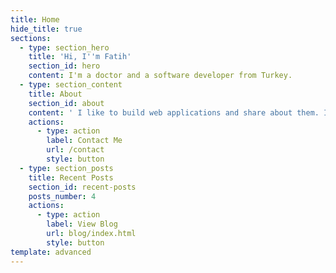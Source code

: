 ```yaml
---
title: Home
hide_title: true
sections:
  - type: section_hero
    title: 'Hi, I''m Fatih'
    section_id: hero
    content: I'm a doctor and a software developer from Turkey.
  - type: section_content
    title: About
    section_id: about
    content: ' I like to build web applications and share about them. In this blog I mostly write about programming, web development, machine learning, neuroscience and also I share my thoughts on anything related to science, technology and philosophy. '
    actions:
      - type: action
        label: Contact Me
        url: /contact
        style: button
  - type: section_posts
    title: Recent Posts
    section_id: recent-posts
    posts_number: 4
    actions:
      - type: action
        label: View Blog
        url: blog/index.html
        style: button
template: advanced
---
```

